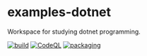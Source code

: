 # examples-dotnet
Workspace for studying dotnet programming.

[![build](https://github.com/suzu-devworks/examples-dotnet/actions/workflows/dotnet-build.yml/badge.svg)](https://github.com/suzu-devworks/examples-dotnet/actions/workflows/dotnet-build.yml)
[![CodeQL](https://github.com/suzu-devworks/examples-dotnet/actions/workflows/codeql.yml/badge.svg)](https://github.com/suzu-devworks/examples-dotnet/actions/workflows/codeql.yml)
[![packaging](https://github.com/suzu-devworks/examples-dotnet/actions/workflows/dotnet-package.yml/badge.svg)](https://github.com/suzu-devworks/examples-dotnet/actions/workflows/dotnet-package.yml)
